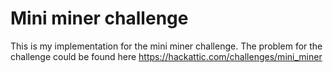 # Mini miner challenge

This is my implementation for the mini miner challenge. The problem for the challenge could be found here https://hackattic.com/challenges/mini_miner
